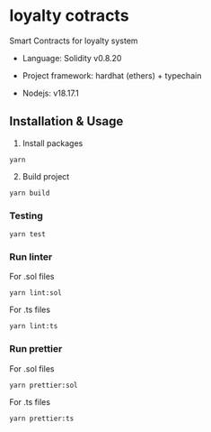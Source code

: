 # loyalty cotracts

Smart Contracts for loyalty system

- Language: Solidity v0.8.20

- Project framework: hardhat (ethers) + typechain

- Nodejs: v18.17.1

## Installation & Usage

1. Install packages
```
yarn
```

2. Build project
```
yarn build
```

### Testing

```
yarn test
```

### Run linter

For .sol files
```
yarn lint:sol
```

For .ts files
```
yarn lint:ts
```

### Run prettier

For .sol files
```
yarn prettier:sol
```

For .ts files
```
yarn prettier:ts
```
